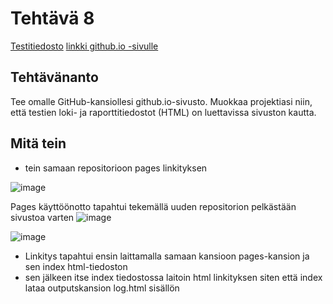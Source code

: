 # Tehtävä 8

[Testitiedosto](https://github.com/jonathan0079/Projekti_WEBDEV/blob/projekti-terveyssovelluksen-kehitys/tests/Login_Register_test.robot)
[linkki github.io -sivulle](https://jonathan0079.github.io/Projekti_WEBDEV/)

## Tehtävänanto
Tee omalle GitHub-kansiollesi github.io-sivusto. Muokkaa projektiasi niin, että testien loki- ja
raporttitiedostot (HTML) on luettavissa sivuston kautta.

## Mitä tein
- tein samaan repositorioon pages linkityksen

![image](https://github.com/user-attachments/assets/6998c5b2-0721-4f46-854d-d2e5d6ede039)

Pages käyttöönotto tapahtui tekemällä uuden repositorion pelkästään sivustoa varten
![image](https://github.com/user-attachments/assets/37be777a-dbcf-434c-a28c-d0a8bc77edf7)

![image](https://github.com/user-attachments/assets/205b99bc-6657-49ee-b5ed-2bb21e027389)
- Linkitys tapahtui ensin laittamalla samaan kansioon pages-kansion ja sen index html-tiedoston
- sen jälkeen itse index tiedostossa laitoin html linkityksen siten että index lataa outputskansion log.html sisällön
